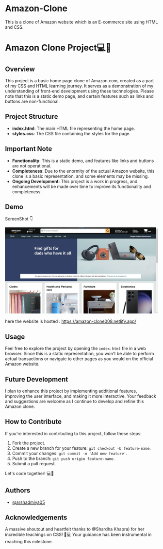 # Amazon-Clone
This is a clone of Amazon website which is an E-commerce site using HTML and CSS.

# Amazon Clone Project💻🚀

## Overview

This project is a basic home page clone of Amazon.com, created as a part of my CSS and HTML learning journey. It serves as a demonstration of my understanding of front-end development using these technologies. Please note that this is a static demo page, and certain features such as links and buttons are non-functional.


## Project Structure

- **index.html**: The main HTML file representing the home page.
- **styles.css**: The CSS file containing the styles for the page.
## Important Note

- **Functionality**: This is a static demo, and features like links and buttons are not operational.
- **Completeness**: Due to the enormity of the actual Amazon website, this clone is a basic representation, and some elements may be missing.
- **Ongoing Development**: This project is a work in progress, and enhancements will be made over time to improve its functionality and completeness.


## Demo

ScreenShot 👇

![image](./Demo%20pic.jpg)

here the website is hosted : https://amazon-clone008.netlify.app/

## Usage

Feel free to explore the project by opening the `index.html` file in a web browser. Since this is a static representation, you won't be able to perform actual transactions or navigate to other pages as you would on the official Amazon website.
## Future Development

I plan to enhance this project by implementing additional features, improving the user interface, and making it more interactive. Your feedback and suggestions are welcome as I continue to develop and refine this Amazon clone.


## How to Contribute

If you're interested in contributing to this project, follow these steps:

1. Fork the project.
2. Create a new branch for your feature: `git checkout -b feature-name`.
3. Commit your changes: `git commit -m 'Add new feature'`.
4. Push to the branch: `git push origin feature-name`.
5. Submit a pull request.

Let's code together! 💻🚀


## Authors

- [@arshadmiya05](https://github.com/arshadmiya05)


## Acknowledgements

A massive shoutout and heartfelt thanks to @Shardha Khapra) for her incredible teachings on CSS! 🙌💻 Your guidance has been instrumental in reaching this milestone.


